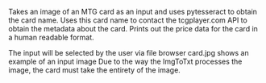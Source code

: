 Takes an image of an MTG card as an input and uses pytesseract to obtain the card name.
Uses this card name to contact the tcgplayer.com API to obtain the metadata about the card.
Prints out the price data for the card in a human readable format.


The input will be selected by the user via file browser
card.jpg shows an example of an input image
Due to the way the ImgToTxt processes the image, the card must take the entirety of the image.
